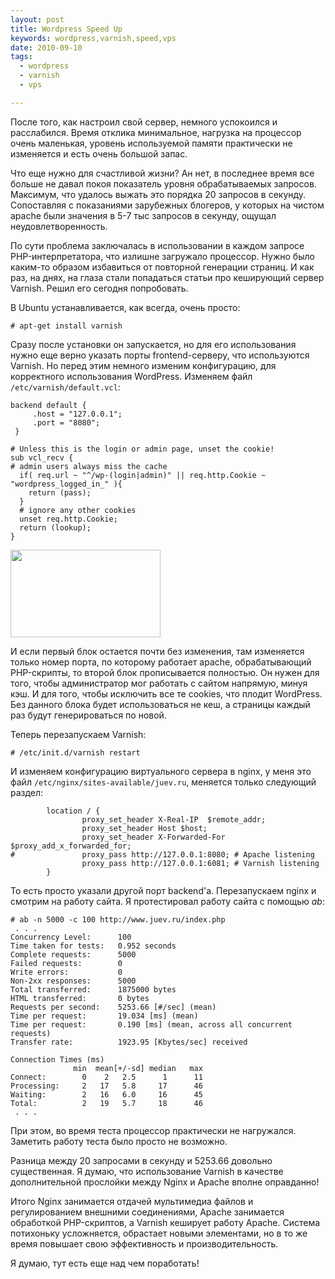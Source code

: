 ```yaml
--- 
layout: post
title: Wordpress Speed Up
keywords: wordpress,varnish,speed,vps
date: 2010-09-10
tags:
  - wordpress
  - varnish
  - vps

---
```

После того, как настроил свой сервер, немного успокоился и расслабился. Время отклика минимальное, нагрузка на процессор очень маленькая, уровень используемой памяти практически не изменяется и есть очень большой запас.

Что еще нужно для счастливой жизни? Ан нет, в последнее время все больше не давал покоя показатель уровня обрабатываемых запросов. Максимум, что удалось выжать это порядка 20 запросов в секунду. Сопоставляя с показаниями зарубежных блогеров, у которых на чистом apache были значения в 5-7 тыс запросов в секунду, ощущал неудовлетворенность.

По сути проблема заключалась в использовании в каждом запросе PHP-интерпретатора, что излишне загружало процессор. Нужно было каким-то образом избавиться от повторной генерации страниц. И как раз, на днях, на глаза стали попадаться статьи про кеширующий сервер Varnish. Решил его сегодня попробовать.

В Ubuntu устанавливается, как всегда, очень просто:

    # apt-get install varnish

Сразу после установки он запускается, но для его использования нужно еще верно указать порты frontend-серверу, что используются Varnish. Но перед этим немного изменим конфигурацию, для корректного использования WordPress. Изменяем файл <code>/etc/varnish/default.vcl</code>:

    backend default {
         .host = "127.0.0.1";
         .port = "8080";
     }

    # Unless this is the login or admin page, unset the cookie!
    sub vcl_recv {
    # admin users always miss the cache
      if( req.url ~ "^/wp-(login|admin)" || req.http.Cookie ~ "wordpress_logged_in_" ){
        return (pass);
      }
      # ignore any other cookies
      unset req.http.Cookie;
      return (lookup);
    }

<img class="aligncenter" src="http://static.juev.ru/2010/09/varnishprojsoft1.jpg" alt="" width="240" height="140" />

И если первый блок остается почти без изменения, там изменяется только номер порта, по которому работает apache, обрабатывающий PHP-скрипты, то второй блок прописывается полностью. Он нужен для того, чтобы администратор мог работать с сайтом напрямую, минуя кэш. И для того, чтобы исключить все те cookies, что плодит WordPress. Без данного блока будет использоваться не кеш, а страницы каждый раз будут генерироваться по новой.

Теперь перезапускаем Varnish:

    # /etc/init.d/varnish restart

И изменяем конфигурацию виртуального сервера в nginx, у меня это файл <code>/etc/nginx/sites-available/juev.ru</code>, меняется только следующий раздел:

            location / {
                    proxy_set_header X-Real-IP  $remote_addr;
                    proxy_set_header Host $host;
                    proxy_set_header X-Forwarded-For $proxy_add_x_forwarded_for;
    #               proxy_pass http://127.0.0.1:8080; # Apache listening
                    proxy_pass http://127.0.0.1:6081; # Varnish listening
            }

То есть просто указали другой порт backend'а. Перезапускаем nginx и смотрим на работу сайта. Я протестировал работу сайта с помощью <em>ab</em>:

    # ab -n 5000 -c 100 http://www.juev.ru/index.php
     . . . 
    Concurrency Level:      100
    Time taken for tests:   0.952 seconds
    Complete requests:      5000
    Failed requests:        0
    Write errors:           0
    Non-2xx responses:      5000
    Total transferred:      1875000 bytes
    HTML transferred:       0 bytes
    Requests per second:    5253.66 [#/sec] (mean)
    Time per request:       19.034 [ms] (mean)
    Time per request:       0.190 [ms] (mean, across all concurrent requests)
    Transfer rate:          1923.95 [Kbytes/sec] received

    Connection Times (ms)
                  min  mean[+/-sd] median   max
    Connect:        0    2   2.5      1      11
    Processing:     2   17   5.8     17      46
    Waiting:        2   16   6.0     16      45
    Total:          2   19   5.7     18      46
     . . .

При этом, во время теста процессор практически не нагружался. Заметить работу теста было просто не возможно.

Разница между 20 запросами в секунду и 5253.66 довольно существенная. Я думаю, что использование Varnish в качестве дополнительной прослойки между Nginx и Apache вполне оправданно!

Итого Nginx занимается отдачей мультимедиа файлов и регулированием внешними соединениями, Apache занимается обработкой PHP-скриптов, а Varnish кеширует работу Apache. Система потихоньку усложняется, обрастает новыми элементами, но в то же время повышает свою эффективность и производительность. 

Я думаю, тут есть еще над чем поработать!
